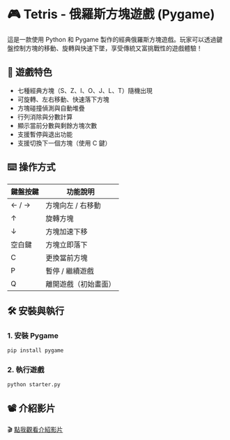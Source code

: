 # 🎮 Tetris - 俄羅斯方塊遊戲 (Pygame)

這是一款使用 Python 和 Pygame 製作的經典俄羅斯方塊遊戲。玩家可以透過鍵盤控制方塊的移動、旋轉與快速下墜，享受傳統又富挑戰性的遊戲體驗！

## 🚀 遊戲特色

- 七種經典方塊（S、Z、I、O、J、L、T）隨機出現
- 可旋轉、左右移動、快速落下方塊
- 方塊碰撞偵測與自動堆疊
- 行列消除與分數計算
- 顯示當前分數與剩餘方塊次數
- 支援暫停與退出功能
- 支援切換下一個方塊（使用 C 鍵）

## ⌨️ 操作方式

| 鍵盤按鍵 | 功能說明         |
|----------|------------------|
| ← / →     | 方塊向左 / 右移動 |
| ↑         | 旋轉方塊         |
| ↓         | 方塊加速下移     |
| 空白鍵     | 方塊立即落下     |
| C         | 更換當前方塊     |
| P         | 暫停 / 繼續遊戲 |
| Q         | 離開遊戲（初始畫面）|

## 🛠 安裝與執行

### 1. 安裝 Pygame
```bash
pip install pygame
```

### 2. 執行遊戲
```bash
python starter.py
```

## 📽️ 介紹影片

🎬 [點我觀看介紹影片](https://youtu.be/U_QudS27M_w?si=9SLfyZ6nPWIpepc6)
